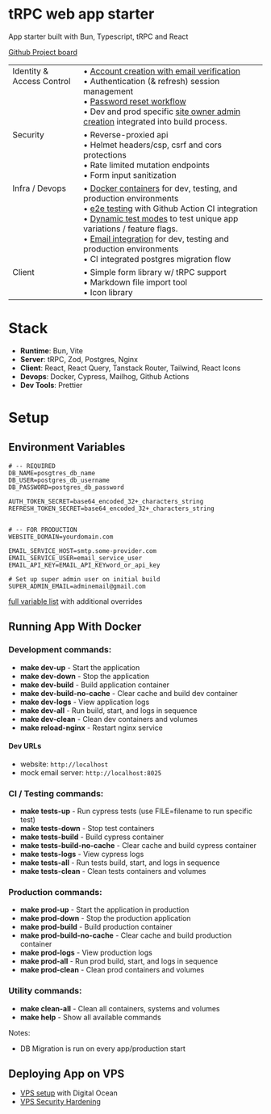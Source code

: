 # tRPC web app starter
App starter built with Bun, Typescript, tRPC and React 

[Github Project board](https://github.com/users/kirinmurphy/projects/2)

<table>
  <tr>
    <td style="vertical-align: top;">Identity & Access Control</td>
    <td>
      • <a href="./docs/auth.md">Account creation with email verification</a><br>
      • Authentication (& refresh) session management<br>
      • <a href="./docs/password_reset.md">Password reset workflow</a><br>
      • Dev and prod specific <a href="./docs/super_admin_setup.md">site owner admin creation</a> integrated into build process.
    </td>
  </tr>
  <tr>
    <td style="vertical-align: top;">Security</td>
    <td>
      • Reverse-proxied api<br>
      • Helmet headers/csp, csrf and cors protections<br>
      • Rate limited mutation endpoints<br>
      • Form input sanitization
    </td>
  </tr>
  <tr>
    <td style="vertical-align: top;">Infra / Devops</td>
    <td>
      • <a href="#running-app-with-docker">Docker containers</a> for dev, testing, and production environments<br>
      • <a href="./cypress/e2e/base/auth_spec.cy.ts">e2e testing</a> with Github Action CI integration <br>
      • <a href="./docs/cypress_options.md">Dynamic test modes</a> to test unique app variations / feature flags. <br>
      • <a href="./docs/email.md">Email integration</a> for dev, testing and production environments<br>
      • CI integrated postgres migration flow
    </td>
  </tr>
  <tr>
    <td style="vertical-align: top;">Client</td>
    <td>
      • Simple form library w/ tRPC support<br>
      • Markdown file import tool<br>
      • Icon library
    </td>
  </tr>
</table>

# Stack
- **Runtime**: Bun, Vite
- **Server**: tRPC, Zod, Postgres, Nginx
- **Client**: React, React Query, Tanstack Router, Tailwind, React Icons
- **Devops**: Docker, Cypress, Mailhog, Github Actions 
- **Dev Tools**: Prettier


# Setup
## Environment Variables
```env 
# -- REQUIRED
DB_NAME=posgtres_db_name
DB_USER=postgres_db_username
DB_PASSWORD=postgres_db_password

AUTH_TOKEN_SECRET=base64_encoded_32+_characters_string
REFRESH_TOKEN_SECRET=base64_encoded_32+_characters_string


# -- FOR PRODUCTION
WEBSITE_DOMAIN=yourdomain.com

EMAIL_SERVICE_HOST=smtp.some-provider.com
EMAIL_SERVICE_USER=email_service_user
EMAIL_API_KEY=EMAIL_API_KEYword_or_api_key

# Set up super admin user on initial build
SUPER_ADMIN_EMAIL=adminemail@gmail.com
``` 
[full variable list](./.env.example) with additional overrides


## Running App With Docker
### Development commands:
- **make dev-up**                 - Start the application 
- **make dev-down**               - Stop the application
- **make dev-build**              - Build application container
- **make dev-build-no-cache**     - Clear cache and build dev container
- **make dev-logs**               - View application logs
- **make dev-all**                - Run build, start, and logs in sequence
- **make dev-clean**              - Clean dev containers and volumes
- **make reload-nginx**           - Restart nginx service

#### Dev URLs
- website: `http://localhost`     
- mock email server: `http://localhost:8025`


### CI / Testing commands:
- **make tests-up**               - Run cypress tests (use FILE=filename to run specific test)
- **make tests-down**             - Stop test containers
- **make tests-build**            - Build cypress container
- **make tests-build-no-cache**   - Clear cache and build cypress container
- **make tests-logs**             - View cypress logs
- **make tests-all**              - Run tests build, start, and logs in sequence
- **make tests-clean**            - Clean tests containers and volumes

### Production commands:
- **make prod-up**                - Start the application in production
- **make prod-down**              - Stop the production application
- **make prod-build**             - Build production container
- **make prod-build-no-cache**    - Clear cache and build production container
- **make prod-logs**              - View production logs
- **make prod-all**               - Run prod build, start, and logs in sequence
- **make prod-clean**             - Clean prod containers and volumes

### Utility commands:
- **make clean-all**              - Clean all containers, systems and volumes
- **make help**                   - Show all available commands

Notes: 
- DB Migration is run on every app/production start


## Deploying App on VPS
- [VPS setup](./docs/vps/vps_setup.md) with Digital Ocean
- [VPS Security Hardening](./docs/vps/vps_hardening.md)
